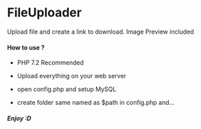 # FileUploader
Upload file and create a link to download.
Image Preview included

#### How to use ?

- PHP 7.2 Recommended

- Upload everything on your web server

- open config.php and setup MySQL

- create folder same named as $path in config.php and...

##### Enjoy :D

